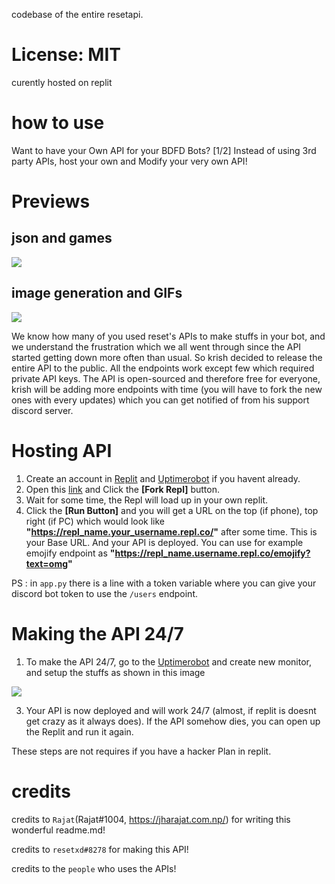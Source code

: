 codebase of the entire resetapi.
# License: MIT

curently hosted on replit

# how to use

Want to have your Own API for your BDFD Bots? [1/2]
Instead of using 3rd party APIs, host your own and Modify your very own API!
# Previews 

## json and games
<img src="https://cdn.discordapp.com/attachments/780036165578784808/1014482629296406568/unknown.png">

## image generation and GIFs

<img src ="https://cdn.discordapp.com/attachments/780036165578784808/1014482640365174824/unknown.png">

We know how many of you used reset's APIs to make stuffs in your bot, and we understand the frustration which we all went through since the API started getting down more often than usual. So krish decided to release the entire API to the public. All the endpoints work except few which required private API keys.
The API is open-sourced and therefore free for everyone, krish will be adding more endpoints with time (you will have to fork the new ones with every updates) which you can get notified of from his support discord server.

# Hosting API

1. Create an account in <a href="https://replit.com/">Replit</a> and <a href="https://uptimerobot.com/">Uptimerobot</a> if you havent already.
2. Open this <a href="https://replit.com/@resetxd/lazy-ppl-made-me-do-this?v=1">link</a> and Click the **[Fork Repl]** button.
3. Wait for some time, the Repl will load up in your own replit.
4. Click the **[Run Button]** and you will get a URL on the top (if phone), top right (if PC) which would look like **"https://repl_name.your_username.repl.co/"** after some time. This is your Base URL. And your API is deployed. You can use for example emojify endpoint as **"https://repl_name.username.repl.co/emojify?text=omg"**

PS : in `app.py` there is a line with a token variable where you can give your discord bot token to use the `/users` endpoint.

# Making the API 24/7

1. To make the API 24/7, go to the <a href="https://uptimerobot.com/">Uptimerobot</a> and create new monitor, and setup the stuffs as shown in this image
<img src="https://cdn.discordapp.com/attachments/780036165578784808/1014487544651591730/unknown.png">

3. Your API is now deployed and will work 24/7 (almost, if replit is doesnt get crazy as it always does). If the API somehow dies, you can open up the Replit and run it again.

These steps are not requires if you have a hacker Plan in replit.

# credits

credits to `Rajat`(Rajat#1004, https://jharajat.com.np/) for writing this wonderful readme.md!

credits to `resetxd#8278` for making this API!

credits to the `people` who uses the APIs!
